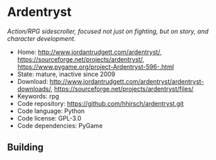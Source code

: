 # Ardentryst

_Action/RPG sidescroller, focused not just on fighting, but on story, and character development._

- Home: http://www.jordantrudgett.com/ardentryst/, https://sourceforge.net/projects/ardentryst/, https://www.pygame.org/project-Ardentryst-596-.html
- State: mature, inactive since 2009
- Download: http://www.jordantrudgett.com/ardentryst/ardentryst-downloads/, https://sourceforge.net/projects/ardentryst/files/
- Keywords: rpg
- Code repository: https://github.com/hhirsch/ardentryst.git
- Code language: Python
- Code license: GPL-3.0
- Code dependencies: PyGame

## Building

